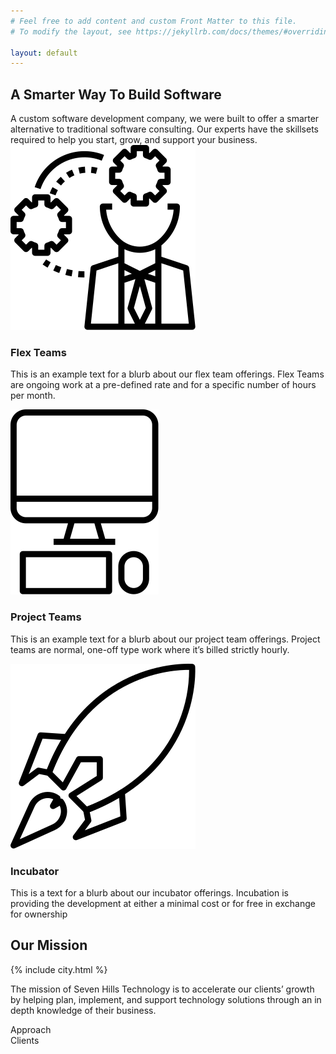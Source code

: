 ```yaml
---
# Feel free to add content and custom Front Matter to this file.
# To modify the layout, see https://jekyllrb.com/docs/themes/#overriding-theme-defaults

layout: default
---
```


<section class="sh-intro">
    <div class="sh-tagline">
        <h2 class="sh-header-lines"><span>A Smarter Way To Build Software</span></h2>
    </div>
    <div class="sh-description">A custom software development company, we were built to offer a smarter alternative to traditional software consulting. Our experts have the skillsets required to help you start, grow, and support your business.</div>
    <div class="sh-product-list">
        <div class="sh-product">
            <img class="sh-product-image" src="/images/flex-teams-bw.svg">
            <h3>Flex Teams</h3>
            <p>This is an example text for a blurb about our flex team offerings. Flex Teams are ongoing work at a pre-defined rate and for a specific number of hours per month.</p>
        </div>
        <div class="sh-product">
            <img class="sh-product-image" src="/images/project-teams-bw.svg">
            <h3>Project Teams</h3>
            <p>This is an example text for a blurb about our project team offerings. Project teams are normal, one-off type work where it’s billed strictly hourly.</p>
        </div>
        <div class="sh-product">
            <img class="sh-product-image" src="/images/incubator-bw.svg">
            <h3>Incubator</h3>
            <p>This is a text for a blurb about our incubator offerings. Incubation is providing the development at either a minimal cost or for free in exchange for ownership</p>
        </div>
    </div>
    
</section>
<section class="sh-mission">
    <h2>Our Mission</h2>
    <div class="sh-city-outline">
        {% include city.html %}
    </div>
    <!-- <img src="images/city.svg" alt="City outline" /> -->
    <p>The mission of Seven Hills Technology is to accelerate our clients’ growth by helping plan, implement, and support technology solutions through an in depth knowledge of their business.</p>
</section>
<section class="sh-approach">Approach</section>
<section class="sh-clients">Clients</section>